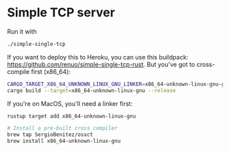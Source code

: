 # Simple TCP server

Run it with

```sh
./simple-single-tcp
```

If you want to deploy this to Heroku, you can use this buildpack: https://github.com/renuo/simple-single-tcp-rust.
But you've got to cross-compile first (x86_64):

```sh
CARGO_TARGET_X86_64_UNKNOWN_LINUX_GNU_LINKER=x86_64-unknown-linux-gnu-gcc \
cargo build --target=x86_64-unknown-linux-gnu --release
```

If you're on MacOS, you'll need a linker first:

```sh
rustup target add x86_64-unknown-linux-gnu

# Install a pre-built cross compiler
brew tap SergioBenitez/osxct
brew install x86_64-unknown-linux-gnu
```
